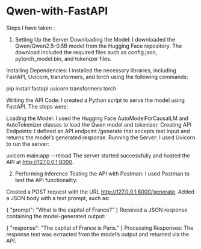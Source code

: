 # Qwen-with-FastAPI

Steps I have taken : 

1. Setting Up the Server
Downloading the Model:
I downloaded the Qwen/Qwen2.5-0.5B model from the Hugging Face repository. The download included the required files such as config.json, pytorch_model.bin, and tokenizer files.

Installing Dependencies:
I installed the necessary libraries, including FastAPI, Uvicorn, transformers, and torch using the following commands:


pip install fastapi uvicorn transformers torch

Writing the API Code:
I created a Python script to serve the model using FastAPI. The steps were:

Loading the Model: I used the Hugging Face AutoModelForCausalLM and AutoTokenizer classes to load the Qwen model and tokenizer.
Creating API Endpoints: I defined an API endpoint /generate that accepts text input and returns the model’s generated response.
Running the Server:
I used Uvicorn to run the server:

uvicorn main:app --reload
The server started successfully and hosted the API at http://127.0.0.1:8000.

2. Performing Inference
Testing the API with Postman:
I used Postman to test the API functionality:

Created a POST request with the URL http://127.0.0.1:8000/generate.
Added a JSON body with a text prompt, such as:

{
  "prompt": "What is the capital of France?"
}
Received a JSON response containing the model-generated output:

{
  "response": "The capital of France is Paris."
}
Processing Responses:
The response text was extracted from the model’s output and returned via the API.
